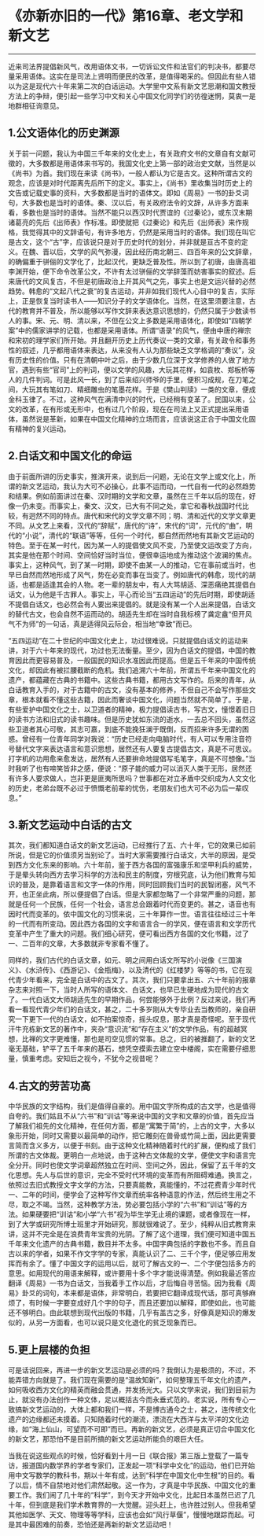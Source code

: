 # 《亦新亦旧的一代》第16章、老文学和新文艺

------

近来司法界提倡新风气，改用语体文书，一切诉讼文件和法官们的判决书，都要尽量采用语体。这实在是司法上贤明而便民的改革，是值得喝采的。但因此有些人错以为这是现代六十年来第二次的白话运动。大学里中文系有新文艺思潮和国文教授方法上的争辩，便引起一些学习中文和关心中国文化同学们的彷徨迷惘，莫衷一是地群相征询意见。

## 1.公文语体化的历史渊源

关于前一问题，我认为中国三千年来的文化史上，有关政府文书的文章自有文献可徵的，大多数都是用语体来书写的。我国文化史上第一部的政治史文献，当然是以《尚书》为首。我们现在来读《尚书》，一般人都认为它是古文。这种所谓古文的观念，应该是对时代距离先后所下的定义。事实上，《尚书》里收集当时历史上的文告或记载史事的资料，大多数都是当时的语体文。即如《周易》一书的卦爻词句，大多数也是当时的语体。秦、汉以后，有关政府法令的文辞，从许多方面来看，多数也是当时的语体。当然不能只以西汉时代贾谊的《过秦论》，或东汉末期诸葛亮的先后《出师表》作标准。即使就把《过秦论》和先后《出师表》来作规格，我觉得其中的文辞语句，有许多地方，仍然是采用当时的语体。我们现在叫它是古文，这个“古”字，应该说只是对于历史时代的划分，并非就是亘古不变的定义。在魏、晋以后，文学的风气弥漫，因此经历南北朝三、四百年来的公文辞章，的确偏重于骈俪的文学化了，比起汉代，更缺乏普及性。所以到了初唐，由唐高祖李渊开始，便下命令改革公文，不许有太过骈俪的文学辞藻而妨害事实的叙述。后来唐代的文风复古，不但是初唐政治上开其风气之先，事实上也是文运兴替的必然趋势。韩愈的“文起八代之衰”的复古运动，并非如我们现代人心目中的复古，实际上，正是恢复当时读书人——知识分子的文学语体化。当然，在这里须要注意，古代的教育并不普及，所以能够以写作文辞来表达意识思想的，仍然只属于少数读书人的事。宋、元、明、清以来，不但在公文上多数是采用语体化，即使如“四朝学案”中的儒家讲学的记载，也都是采用语体。所谓“语录”的风气，便由中唐的禅宗和宋初的理学家们所开始。并且翻开历史上历代奏议一类的文章，有关政令和事务性的叙述，几乎都用语体来表达，从来没有人认为那些缺乏文学格调的“奏议”，没有历史性的价值。只有在清朝中叶之后，由于少数几位深于文学修养的人做了地方官，遇到有些“官司”上的判词，便以文学的风趣，大玩其花样，如袁枚、郑板桥等人的几件判词。可是此风一长，到了后来绍兴师爷的手里，便积习成规，在刀笔之间，大玩其有笔如刀、精细雕虫的笔墨花样。于是《樊山判牍》一类的文章，便成金科玉律了。不过，这种风气在满清中兴的时代，已经稍有变革了。民国以来，公文的改革，在有形或无形中，也有过几个阶段，现在在司法上又正式提出采用语体，虽然说是革新，如果在中国文化精神的立场而言，应该说这正合于中国文化固有精神的复兴运动。

## 2.白话文和中国文化的命运

由于前面所讲的历史事实，推演开来，说到后一问题，无论在文学上或文化上，所谓的新文艺运动，我认为大可不必操心，此事不运而动，一代自有一代的必然趋势和结果。例如前面讲过在秦、汉时期的文学和文章，虽然在三千年以后的现在，好像一仍未变。而事实上，秦文、汉文，已大有不同之处，拿它和春秋战国时代比较，有迥然不同的特点。唐代和宋代的文学文章不同；明、清和近代的文学文章更不同。从文艺上来看，汉代的“辞赋”，唐代的“诗”，宋代的“词”，元代的“曲”，明代的“小说”，清代的“联语”等等，任何一个时代，都自然而然地有其新文艺运动的特色。至于在某一时代，因为某一人的提倡使文风不变，乃至使文运改变了方向，其实是他在那个时间、空间恰好当时当位，便很幸运地成为推动这个波澜的焦点。事实上，这种风气，到了某一时期，即使不由某一人的推动，它在事前或当时，也早已自然而然地形成了风气，势在必变而事在当变了。例如唐代的韩愈，现代的胡适，也都是适逢其会的人物。老一辈的朋友中，有人大骂胡适、深恶痛绝其提倡白话文，认为他是千古罪人。事实上，平心而论当“五四运动”的先后时期，即使胡适不提倡白话文，也必然会有人要出来提倡的。就是没有某一个人出来提倡，白话文的替代古文，也会自然不运而动的。胡适先生却在当时自我标榜了龚定盦“但开风气不为师”的一句话，真是适得风云际会，相当地“幸致”而已。

“五四运动”在二十世纪的中国文化史上，功过很难说。只就提倡白话文的运动来讲，对于六十年来的现代，功过也无法衡量。至少，因为白话文的提倡，中国的教育因此而更容易普及，一般国民的知识水准因此而提高。但是五千年来的中国传统文化，却因此有被拦腰截断的危机。我们追溯六十年前，所谓五千年来中国文化的遗产，都蕴藏在古典的书籍中。这些古典书籍，都用古文写作的。后来的青年，从白话教育入手的，对于古籍中的古文，没有基本的修养，不但自己不会写作那些文章，根本就看不懂这些古籍，因此而奢谈中国文化，问题当然就不简单了。于是，有些爱护中国文化之士，以卫道者的精神，极力提倡读古书，写古文，憧憬着旧日的读书方法和旧式的读书趣味。但是历史犹如东流的逝水，一去总不回头，虽然这些卫道者其心可敬，其志可嘉，到底不能挽狂澜于既倒，反而招来许多无谓的困惑。曾经有一位青年同学对我说：“历史已经走向电脑时代，有人可以专用注音符号替代文字来表达语言和意识思想，居然还有人要复古提倡古文，真是不可思议。打字机的功用愈来愈发达，居然有人还要拚命地提倡写毛笔字，真是不可想像。”当时我听了也有啼笑皆非之感，便说：“原子能的威力可以消灭人类于无形，居然还有许多人要求做人，岂非更是匪夷所思吗？世事都在对立矛盾中交织成为人文文化的历史，老弟台既不必过于愤慨老前辈的忧伤，老朋友们也大可不必为后一辈叹息。”

## 3.新文艺运动中白话的古文

其次，我们都知道白话文的新文艺运动，已经推行了五、六十年，它的效果已如前所说，但是它的价值须另当别论了。当时大家需要推行白话文，大半的原因，是受到西方文化东来的影响。六十年前，鉴于西方各国的富强康乐和坚甲利兵的威势，于是晕头转向西方去学习科学的方法和民主的制度，穷根究底，认为他们教育与知识的普及，是靠着语言和文字一体的作用，同时回顾我们当时的民智闭塞，风气不开，也正坐此病，所以便提倡了白话。但是大家都忽略了一个非常严重的问题，那就是任何一个民族，任何一个社会，语言总会跟着时代而变更的。甚之，语音也有因时代而变革的。依中国文化的习惯来说，三十年算作一世。语言往往经过三十年的一代而有所变动。因此西方各国的文字和语言合一的学风，便在语言和文学历代变革中产生了重大的问题。我们细心研究，便可看出西方各国的文化书籍，过了一、二百年的文章，大多数就非专家看不懂了。

同样的，我们古代的白话文章，如元、明之间用白话文所写的小说像《三国演义》、《水浒传》、《西游记》、《金瓶梅》，以及清代的《红楼梦》等等的书，它在现代青少年看来，完全是白话中的古文了。其次，我们只要拿出五、六十年前的报章杂志来对照一下，当时人所写的语体文、白话文，也早已生硬地成为现代的古文了。一代白话文大师胡适先生的早期作品，何尝能够外于此例？反过来说，我们再看一看现代青少年们的白话文，甚之，二十多岁刚从大专毕业去当教师的，亲自研究一下更下一代的白话文，如不拍案惊奇，摇头叹息，那才真是奇怪呢。至于现代汗牛充栋新文艺的著作中，夹杂“意识流”和“存在主义”的文学作品，有的超越冥想，比禅的文字更难懂，那也是司空见惯的常事。总之，旧的被推翻了，新的文艺毫无基础，铲平了五千年来的基石，想凭空摸索去建立空中楼阁，实在需要仔细思量，慎重考虑。安知后之视今，不犹今之视昔呢？

## 4.古文的劳苦功高

中华民族的文字结构，我们是值得自豪的。用中国文字所构成的古文学，也是值得自夸的。我们姑且不从“六书”和“训诂”等来说中国的文字和文章的价值，首先应当了解我们祖先的文化精神，在任何方面，都是“寓繁于简”的，上古的文字，大多以象形开始，同时又需要以最简单的动作，把它雕刻在兽骨或竹简上面，因此更需要言简而含义多方，以便于书刻。由于这种文化精神随着时代的扩展，便构成了我们所谓的古文体裁。更明白一点地说，由于这种古文体裁的文学，便使文字和语言完全分开。同时也使文学词章超然独立在时间、空间之外，因此，保留了五千年的文化思想。先人与后世的意识，完全不受时代环境的变革而有所阻碍难通。换言之，依照过去旧式教授文字文学的方法，只要真能教，真能懂的，不过花费青少年时代一、二年的时间，便学会了这种写作文章而统率各种语意的作法，然后终生用之不尽，取之不竭。当然，这种教学方法，势必要包括小学的“六书”和“训诂”等的方法。如果硬要把“训诂”和小学“六书”视为毕生学无止境的课题，或者像现在一样，到了大学或研究所博士班里才开始研究，那就很难说了。至少，纯粹从旧式教育来讲，这并不完全是在浪费青年宝贵的光阴。了解了这个道理，我们便可知道中国五千年来文化遗产的古典书籍，数目并不太多。中国字典包括的字数也不多。而且自古以来的学者，如果不作文字学的专家，真能认识了二、三千个字，便足够应用发挥而有余了。懂了中国文字的运用以后，就可了解古文的一、二个字便包括多方的意思。如用现代的用语来解释，或许要用十多个字才能说得清楚。例如我最近答应翻译《周易》一书为白话文，当我着手工作以后，才后悔自寻苦恼。因为我看《周易》卦爻的词句，本来都是语体，非常明白，若要把它翻译成现代话，那可真够麻烦了，有时候一字要变成好几个字的句子，而且还要加以解释，即使如此，也可能还不够明白。由此联想到现代出版的书籍，几乎有盖古之多，好像真是知识的爆发似的，从另一方面看，也可以说只是文化退化的贫乏现象而已。

## 5.更上层楼的负担

可是话说回来，再进一步的新文艺运动是必须的吗？我倒认为是极须的，不过，不能弄错方向就是了。我们现在需要的是“温故知新”，如何整理五千年文化的遗产，如何吸收西方文化的精英而融会贯通，并发扬光大。只以文学来说，我们到目前为止，就没有办法创作一种文体，足以概括古今而永垂式范的。老实说，所有专心一致搞新文艺运动的，大体上都和我们一样，不是博古通今之士，甚之，连传统文化遗产的边缘都还未摸着。只知随着时代的潮流，漂流在大西洋与太平洋的文化边缘，如“海上仙山，可望而不可即”而已。再新的新文艺，必须是真正切合中国文化的新文艺，那恐怕不是目前所搞的新文艺运动所能负的艰巨大任。

当我在说这些观点的时候，恰好看到十月一日《联合报》第三版上登载了一篇专访，报道国内数学界的学者专家们，正发起一项“科学中文化”的运动，他们已开始用中文写数学的教科书，期以十年有成，达到“科学在中国文化中生根”的目的。看了以后，情不自禁地对他们肃然起敬。这一作为，才真是中华民族、中国文化的重要工作。我们闹了几十年的“科学”，到今天才开始中文化，比起日本虽然已迟了几十年，但到底是我们学术教育界的一大觉醒。迎头赶上，也许胜过别人。但我希望其他如医学、天文、物理等等学科，应该也会如“风行草偃”，慢慢地跟踪而起。可是其中最困难的前奏，恐怕还是再新的新文艺运动吧！